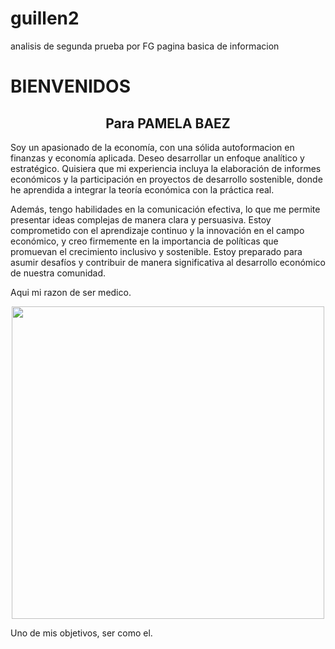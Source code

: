 # guillen2
analisis de segunda prueba por FG pagina basica de informacion

<html>
<body>
<h1>BIENVENIDOS</h1>
<h2><center>Para PAMELA BAEZ</center></h2>
<p>Soy un apasionado de la economía, con una sólida autoformacion en finanzas y economía aplicada. Deseo desarrollar un enfoque analítico y estratégico. Quisiera que mi experiencia incluya la elaboración de informes económicos y la participación en proyectos de desarrollo sostenible, donde he aprendida a integrar la teoría económica con la práctica real.

Además, tengo habilidades en la comunicación efectiva, lo que me permite presentar ideas complejas de manera clara y persuasiva. Estoy comprometido con el aprendizaje continuo y la innovación en el campo económico, y creo firmemente en la importancia de políticas que promuevan el crecimiento inclusivo y sostenible. Estoy preparado para asumir desafíos y contribuir de manera significativa al desarrollo económico de nuestra comunidad.

<p>Aqui mi razon de ser medico.
<center><img src="https://encrypted-tbn1.gstatic.com/images?q=tbn:ANd9GcSb2hSEZJ4tljXeyBKdhrYSbEe8nYVCfNf8k9n2hit2Z9Cx5RMT" width="500"></center>
<p> Uno de mis objetivos, ser como el.
</body>
</html>
